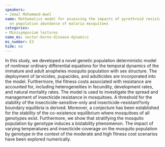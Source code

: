 ```yaml
---
speakers:
- Jemal Mohammed-Awel
name: Mathematics model for assessing the impacts of pyrethroid resistance and temperature
  on population abundance of malaria mosquitoes
categories:
- Minisymposium lectures
name_ms: vector-borne-disease-dynamics
ms_number: E3
hide: no
---
```

In this study, we developed a novel genetic population deterministic model of nonlinear ordinary differential equations for the temporal dynamics of the immature and adult anopheles mosquito population with sex structure. The deployment of larvicides, pupacides, and adulticides are incorporated into the model. Furthermore, the fitness costs associated with resistance are accounted for, including heterogeneities in fecundity, development rates, and natural mortality rates. The model is used to investigate the spread and management of insecticide resistance in mosquitoes. A threshold for the stability of the insecticide-sensitive-only and insecticide-resistant?only boundary equilibria is derived. Moreover, a conjecture has been established for the stability of the co-existence equilibrium where mosquitoes of all genotypes exist. Furthermore, we show 
 that stratifying the mosquito population by genotype induces a bistability phenomenon. The impact of varying temperatures and insecticide coverage on the mosquito population by genotype in the context of the moderate and high fitness cost scenarios have been explored numerically.


